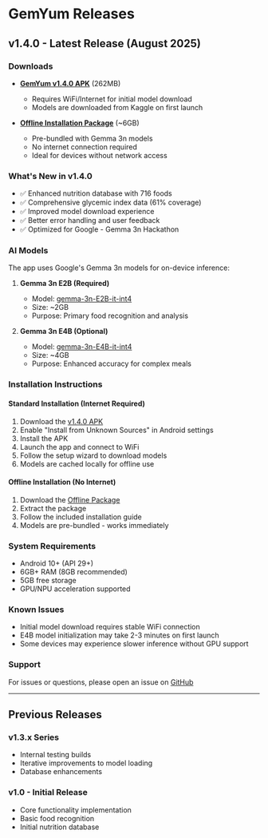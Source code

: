 # GemYum Releases

## v1.4.0 - Latest Release (August 2025)

### Downloads
- **[GemYum v1.4.0 APK](https://drive.google.com/file/d/16-xZpzdZA3NEv48slvQVASs6c6MYEBCF/view?usp=drive_link)** (262MB)
  - Requires WiFi/Internet for initial model download
  - Models are downloaded from Kaggle on first launch
  
- **[Offline Installation Package](https://drive.google.com/drive/folders/1jvMmeec--PYCZfIY3sXKF5LM9YHlM5w-?usp=drive_link)** (~6GB)
  - Pre-bundled with Gemma 3n models
  - No internet connection required
  - Ideal for devices without network access

### What's New in v1.4.0
- ✅ Enhanced nutrition database with 716 foods
- ✅ Comprehensive glycemic index data (61% coverage)
- ✅ Improved model download experience
- ✅ Better error handling and user feedback
- ✅ Optimized for Google - Gemma 3n Hackathon

### AI Models
The app uses Google's Gemma 3n models for on-device inference:

1. **Gemma 3n E2B (Required)**
   - Model: [gemma-3n-E2B-it-int4](https://www.kaggle.com/models/google/gemma-3n/tfLite/gemma-3n-E2B-it-int4)
   - Size: ~2GB
   - Purpose: Primary food recognition and analysis

2. **Gemma 3n E4B (Optional)**
   - Model: [gemma-3n-E4B-it-int4](https://www.kaggle.com/models/google/gemma-3n/tfLite/gemma-3n-E4B-it-int4)
   - Size: ~4GB
   - Purpose: Enhanced accuracy for complex meals

### Installation Instructions

#### Standard Installation (Internet Required)
1. Download the [v1.4.0 APK](https://drive.google.com/file/d/16-xZpzdZA3NEv48slvQVASs6c6MYEBCF/view?usp=drive_link)
2. Enable "Install from Unknown Sources" in Android settings
3. Install the APK
4. Launch the app and connect to WiFi
5. Follow the setup wizard to download models
6. Models are cached locally for offline use

#### Offline Installation (No Internet)
1. Download the [Offline Package](https://drive.google.com/drive/folders/1jvMmeec--PYCZfIY3sXKF5LM9YHlM5w-?usp=drive_link)
2. Extract the package
3. Follow the included installation guide
4. Models are pre-bundled - works immediately

### System Requirements
- Android 10+ (API 29+)
- 6GB+ RAM (8GB recommended)
- 5GB free storage
- GPU/NPU acceleration supported

### Known Issues
- Initial model download requires stable WiFi connection
- E4B model initialization may take 2-3 minutes on first launch
- Some devices may experience slower inference without GPU support

### Support
For issues or questions, please open an issue on [GitHub](https://github.com/Stellife/GemYum/issues)

---

## Previous Releases

### v1.3.x Series
- Internal testing builds
- Iterative improvements to model loading
- Database enhancements

### v1.0 - Initial Release
- Core functionality implementation
- Basic food recognition
- Initial nutrition database